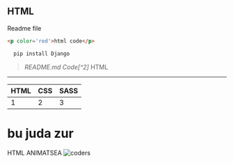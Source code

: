 HTML
---
Readme file
```html
<p color='red'>html code</p>
```

```python
  pip install Django
```

>  _README.md Code[^2]_ HTML
******
|HTML|CSS|SASS|  
|--- |---|--- |
| 1  | 2 | 3  |

bu juda zur
===
HTML ANIMATSEA
![coders](https://learncodeonline.in/mascot.png)

